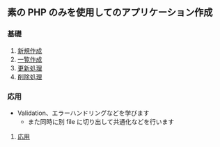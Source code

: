 ## 素の PHP のみを使用してのアプリケーション作成

### 基礎

1. [新規作成](./../md/create.md)
1. [一覧作成](./../md/index.md)
1. [更新処理](./../md/update.md)
1. [削除処理](./../md/delete.md)

### 応用

- Validation、エラーハンドリングなどを学びます
  - また同時に別 file に切り出して共通化などを行います

1. [応用]('./../md/advanced_one.md')
